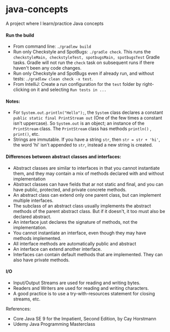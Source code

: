 # java-concepts
A project where I learn/practice Java concepts

#### Run the build
- From command line: `./gradlew build`
- Run only Checkstyle and SpotBugs: `./gradle check`.  This runs the `checkstyleMain, checkstyleTest, spotbugsMain, spotbugsTest` Gradle tasks. Gradle will not run the `check` task on subsequent runs if there haven't been any code changes.
- Run only Checkstyle and SpotBugs even if already run, and without tests: `./gradlew clean check -x test`.
- From IntelliJ: Create a run configuration for the `test` folder by right-clicking on it and selecting `Run tests in ...`

#### Notes:
- For `System.out.println("Hello");`, the `System` class declares a constant `public static final PrintStream out` (One of the few times a constant isn't uppercase). So `System.out` is an object; an instance of the `PrintStream` class. The `PrintStream` class has methods `println()` , `print()`, etc.
- Strings are immutable. If you have a string `str`, then `str = str + 'hi'`, the word 'hi' isn't appended to `str`, instead a new string is created.

#### Differences between abstract classes and interfaces:
- Abstract classes are similar to interfaces in that you cannot instantiate them, and they may contain a mix of methods declared with and without implementation
- Abstract classes can have fields that ar not static and final, and you can have public, protected, and private concrete methods.
- An abstract class can extend only one parent class, but can implement multiple interfaces.
- The subclass of an abstract class usually implements the abstract methods of the parent abstract class. But if it doesn't, it too must also be declared abstract.
- An interface just declares the signature of methods, not the implementation.
- You cannot instantiate an interface, even though they may have methods implemented.
- All interface methods are automatically public and abstract
- An interface can extend another interface.
- Interfaces can contain default methods that are implemented. They can also have private methods.

#### I/O
- Input/Output Streams are used for reading and writing bytes.
- Readers and Writers are used for reading and writing characters.
- A good practice is to use a try-with-resources statement for closing streams, etc.

References:
- Core Java SE 9 for the Impatient, Second Edition, by Cay Horstmann
- Udemy Java Programming Masterclass
